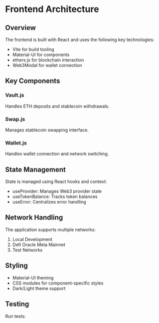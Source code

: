# Frontend Architecture

## Overview

The frontend is built with React and uses the following key technologies:

- Vite for build tooling
- Material-UI for components
- ethers.js for blockchain interaction
- Web3Modal for wallet connection

## Key Components

### Vault.js
Handles ETH deposits and stablecoin withdrawals.

### Swap.js
Manages stablecoin swapping interface.

### Wallet.js
Handles wallet connection and network switching.

## State Management

State is managed using React hooks and context:

- useProvider: Manages Web3 provider state
- useTokenBalance: Tracks token balances
- useError: Centralizes error handling

## Network Handling

The application supports multiple networks:

1. Local Development
2. Defi Oracle Meta Mainnet
3. Test Networks

## Styling

- Material-UI theming
- CSS modules for component-specific styles
- Dark/Light theme support

## Testing

Run tests: 